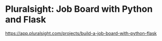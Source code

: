# Pluralsight: Job Board with Python and Flask 

https://app.pluralsight.com/projects/build-a-job-board-with-python-flask
